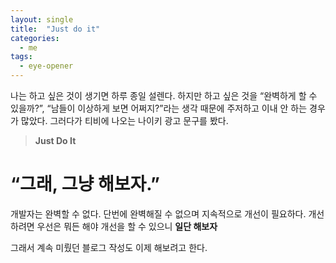 ```yaml
---
layout: single
title:  "Just do it"
categories: 
  - me
tags:
  - eye-opener
---
```


나는 하고 싶은 것이 생기면 하루 종일 설렌다. 
하지만 하고 싶은 것을 “완벽하게 할 수 있을까?”, “남들이 이상하게 보면 어쩌지?”라는 생각 때문에 주저하고 이내 안 하는 경우가 많았다. 
그러다가 티비에 나오는 나이키 광고 문구를 봤다.
> **Just Do It** 


# “그래, 그냥 해보자.”

개발자는 완벽할 수 없다. 단번에 완벽해질 수 없으며 지속적으로 개선이 필요하다. 개선하려면 우선은 뭐든 해야 개선을 할 수 있으니 __일단 해보자__

그래서 계속 미뤘던 블로그 작성도 이제 해보려고 한다. 
